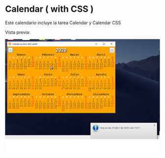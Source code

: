 # Calendar ( with CSS ) 

Este calendario incluye la tarea Calendar y Calendar CSS

Vista previa:

![picture](src/main/resources/dataforreadme/preview.png)